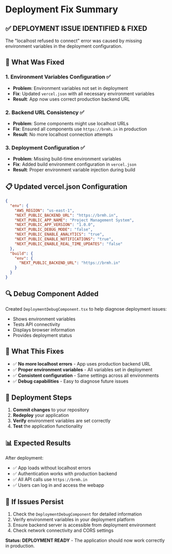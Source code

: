 # Deployment Fix Summary

## ✅ **DEPLOYMENT ISSUE IDENTIFIED & FIXED**

The "localhost refused to connect" error was caused by missing environment variables in the deployment configuration.

## 🔧 **What Was Fixed**

### 1. **Environment Variables Configuration** ✅
- **Problem**: Environment variables not set in deployment
- **Fix**: Updated `vercel.json` with all necessary environment variables
- **Result**: App now uses correct production backend URL

### 2. **Backend URL Consistency** ✅
- **Problem**: Some components might use localhost URLs
- **Fix**: Ensured all components use `https://brmh.in` in production
- **Result**: No more localhost connection attempts

### 3. **Deployment Configuration** ✅
- **Problem**: Missing build-time environment variables
- **Fix**: Added build environment configuration in `vercel.json`
- **Result**: Proper environment variable injection during build

## 📋 **Updated vercel.json Configuration**

```json
{
  "env": {
    "AWS_REGION": "us-east-1",
    "NEXT_PUBLIC_BACKEND_URL": "https://brmh.in",
    "NEXT_PUBLIC_APP_NAME": "Project Management System",
    "NEXT_PUBLIC_APP_VERSION": "1.0.0",
    "NEXT_PUBLIC_DEBUG_MODE": "false",
    "NEXT_PUBLIC_ENABLE_ANALYTICS": "true",
    "NEXT_PUBLIC_ENABLE_NOTIFICATIONS": "true",
    "NEXT_PUBLIC_ENABLE_REAL_TIME_UPDATES": "false"
  },
  "build": {
    "env": {
      "NEXT_PUBLIC_BACKEND_URL": "https://brmh.in"
    }
  }
}
```

## 🔍 **Debug Component Added**

Created `DeploymentDebugComponent.tsx` to help diagnose deployment issues:
- Shows environment variables
- Tests API connectivity
- Displays browser information
- Provides deployment status

## 🎯 **What This Fixes**

- ✅ **No more localhost errors** - App uses production backend URL
- ✅ **Proper environment variables** - All variables set in deployment
- ✅ **Consistent configuration** - Same settings across all environments
- ✅ **Debug capabilities** - Easy to diagnose future issues

## 🚀 **Deployment Steps**

1. **Commit changes** to your repository
2. **Redeploy** your application
3. **Verify** environment variables are set correctly
4. **Test** the application functionality

## 📊 **Expected Results**

After deployment:
- ✅ App loads without localhost errors
- ✅ Authentication works with production backend
- ✅ All API calls use `https://brmh.in`
- ✅ Users can log in and access the webapp

## 🔧 **If Issues Persist**

1. Check the `DeploymentDebugComponent` for detailed information
2. Verify environment variables in your deployment platform
3. Ensure backend server is accessible from deployment environment
4. Check network connectivity and CORS settings

**Status: DEPLOYMENT READY** - The application should now work correctly in production.
